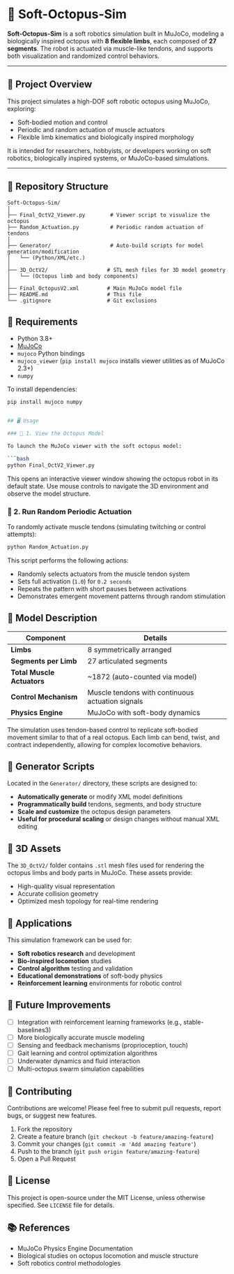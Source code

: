 # 🐙 Soft-Octopus-Sim

**Soft-Octopus-Sim** is a soft robotics simulation built in MuJoCo, modeling a biologically inspired octopus with **8 flexible limbs**, each composed of **27 segments**. The robot is actuated via muscle-like tendons, and supports both visualization and randomized control behaviors.

---

## 🚀 Project Overview

This project simulates a high-DOF soft robotic octopus using MuJoCo, exploring:
- Soft-bodied motion and control
- Periodic and random actuation of muscle actuators
- Flexible limb kinematics and biologically inspired morphology

It is intended for researchers, hobbyists, or developers working on soft robotics, biologically inspired systems, or MuJoCo-based simulations.

---

## 📁 Repository Structure

```
Soft-Octopus-Sim/
│
├── Final_OctV2_Viewer.py        # Viewer script to visualize the octopus
├── Random_Actuation.py          # Periodic random actuation of tendons
│
├── Generator/                   # Auto-build scripts for model generation/modification
│   └── (Python/XML/etc.)
│
├── 3D_OctV2/                   # STL mesh files for 3D model geometry
│   └── (Octopus limb and body components)
│
├── Final_OctopusV2.xml         # Main MuJoCo model file
├── README.md                   # This file
└── .gitignore                  # Git exclusions
```

## 🧰 Requirements

- Python 3.8+
- [MuJoCo](https://mujoco.org/)
- `mujoco` Python bindings
- `mujoco_viewer` (`pip install mujoco` installs viewer utilities as of MuJoCo 2.3+)
- `numpy`

To install dependencies:
```bash
pip install mujoco numpy


## 🖥️ Usage

### 🔹 1. View the Octopus Model

To launch the MuJoCo viewer with the soft octopus model:

```bash
python Final_OctV2_Viewer.py
```

This opens an interactive viewer window showing the octopus robot in its default state. Use mouse controls to navigate the 3D environment and observe the model structure.

### 🔹 2. Run Random Periodic Actuation

To randomly activate muscle tendons (simulating twitching or control attempts):

```bash
python Random_Actuation.py
```

This script performs the following actions:
- Randomly selects actuators from the muscle tendon system
- Sets full activation (`1.0`) for `0.2 seconds`
- Repeats the pattern with short pauses between activations
- Demonstrates emergent movement patterns through random stimulation

## 🧪 Model Description

| Component | Details |
|-----------|---------|
| **Limbs** | 8 symmetrically arranged |
| **Segments per Limb** | 27 articulated segments |
| **Total Muscle Actuators** | ~1872 (auto-counted via model) |
| **Control Mechanism** | Muscle tendons with continuous actuation signals |
| **Physics Engine** | MuJoCo with soft-body dynamics |

The simulation uses tendon-based control to replicate soft-bodied movement similar to that of a real octopus. Each limb can bend, twist, and contract independently, allowing for complex locomotive behaviors.

## 🔧 Generator Scripts

Located in the `Generator/` directory, these scripts are designed to:

- **Automatically generate** or modify XML model definitions
- **Programmatically build** tendons, segments, and body structure  
- **Scale and customize** the octopus design parameters
- **Useful for procedural scaling** or design changes without manual XML editing

## 🧱 3D Assets

The `3D_OctV2/` folder contains `.stl` mesh files used for rendering the octopus limbs and body parts in MuJoCo. These assets provide:

- High-quality visual representation
- Accurate collision geometry
- Optimized mesh topology for real-time rendering

## 🎯 Applications

This simulation framework can be used for:

- **Soft robotics research** and development
- **Bio-inspired locomotion** studies
- **Control algorithm** testing and validation
- **Educational demonstrations** of soft-body physics
- **Reinforcement learning** environments for robotic control

## 📌 Future Improvements

- [ ] Integration with reinforcement learning frameworks (e.g., stable-baselines3)
- [ ] More biologically accurate muscle modeling
- [ ] Sensing and feedback mechanisms (proprioception, touch)
- [ ] Gait learning and control optimization algorithms
- [ ] Underwater dynamics and fluid interaction
- [ ] Multi-octopus swarm simulation capabilities

## 🤝 Contributing

Contributions are welcome! Please feel free to submit pull requests, report bugs, or suggest new features.

1. Fork the repository
2. Create a feature branch (`git checkout -b feature/amazing-feature`)
3. Commit your changes (`git commit -m 'Add amazing feature'`)
4. Push to the branch (`git push origin feature/amazing-feature`)
5. Open a Pull Request

## 📄 License

This project is open-source under the MIT License, unless otherwise specified. See `LICENSE` file for details.

## 📚 References

- MuJoCo Physics Engine Documentation
- Biological studies on octopus locomotion and muscle structure
- Soft robotics control methodologies
